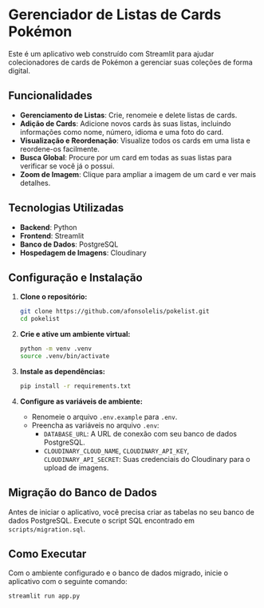 # Gerenciador de Listas de Cards Pokémon

Este é um aplicativo web construído com Streamlit para ajudar colecionadores de cards de Pokémon a gerenciar suas coleções de forma digital.

## Funcionalidades

- **Gerenciamento de Listas**: Crie, renomeie e delete listas de cards.
- **Adição de Cards**: Adicione novos cards às suas listas, incluindo informações como nome, número, idioma e uma foto do card.
- **Visualização e Reordenação**: Visualize todos os cards em uma lista e reordene-os facilmente.
- **Busca Global**: Procure por um card em todas as suas listas para verificar se você já o possui.
- **Zoom de Imagem**: Clique para ampliar a imagem de um card e ver mais detalhes.

## Tecnologias Utilizadas

- **Backend**: Python
- **Frontend**: Streamlit
- **Banco de Dados**: PostgreSQL
- **Hospedagem de Imagens**: Cloudinary

## Configuração e Instalação

1.  **Clone o repositório:**
    ```bash
    git clone https://github.com/afonsolelis/pokelist.git
    cd pokelist
    ```

2.  **Crie e ative um ambiente virtual:**
    ```bash
    python -m venv .venv
    source .venv/bin/activate
    ```

3.  **Instale as dependências:**
    ```bash
    pip install -r requirements.txt
    ```

4.  **Configure as variáveis de ambiente:**
    - Renomeie o arquivo `.env.example` para `.env`.
    - Preencha as variáveis no arquivo `.env`:
        - `DATABASE_URL`: A URL de conexão com seu banco de dados PostgreSQL.
        - `CLOUDINARY_CLOUD_NAME`, `CLOUDINARY_API_KEY`, `CLOUDINARY_API_SECRET`: Suas credenciais do Cloudinary para o upload de imagens.

## Migração do Banco de Dados

Antes de iniciar o aplicativo, você precisa criar as tabelas no seu banco de dados PostgreSQL. Execute o script SQL encontrado em `scripts/migration.sql`.

## Como Executar

Com o ambiente configurado e o banco de dados migrado, inicie o aplicativo com o seguinte comando:

```bash
streamlit run app.py
```

